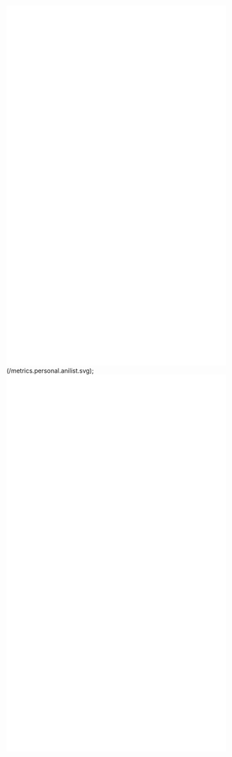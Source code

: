 ![Metrics](/github-metrics.svg)(/metrics.personal.anilist.svg);![anime](/metrics.personal.anilist.svg)

